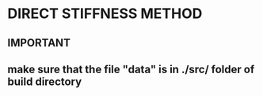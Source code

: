 # DIRECT STIFFNESS METHOD
## IMPORTANT
## make sure that the file "data" is in ./src/ folder of build directory
